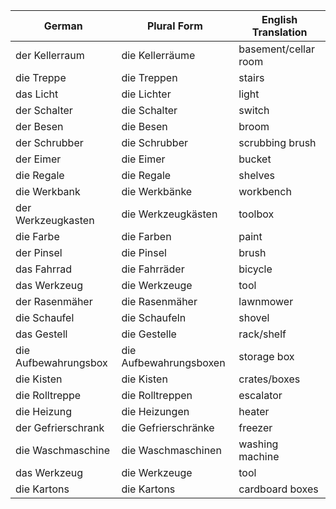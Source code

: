 
| German               | Plural Form            | English Translation  |
| -------------------- | ---------------------- | -------------------- |
| der Kellerraum       | die Kellerräume        | basement/cellar room |
| die Treppe           | die Treppen            | stairs               |
| das Licht            | die Lichter            | light                |
| der Schalter         | die Schalter           | switch               |
| der Besen            | die Besen              | broom                |
| der Schrubber        | die Schrubber          | scrubbing brush      |
| der Eimer            | die Eimer              | bucket               |
| die Regale           | die Regale             | shelves              |
| die Werkbank         | die Werkbänke          | workbench            |
| der Werkzeugkasten   | die Werkzeugkästen     | toolbox              |
| die Farbe            | die Farben             | paint                |
| der Pinsel           | die Pinsel             | brush                |
| das Fahrrad          | die Fahrräder          | bicycle              |
| das Werkzeug         | die Werkzeuge          | tool                 |
| der Rasenmäher       | die Rasenmäher         | lawnmower            |
| die Schaufel         | die Schaufeln          | shovel               |
| das Gestell          | die Gestelle           | rack/shelf           |
| die Aufbewahrungsbox | die Aufbewahrungsboxen | storage box          |
| die Kisten           | die Kisten             | crates/boxes         |
| die Rolltreppe       | die Rolltreppen        | escalator            |
| die Heizung          | die Heizungen          | heater               |
| der Gefrierschrank   | die Gefrierschränke    | freezer              |
| die Waschmaschine    | die Waschmaschinen     | washing machine      |
| das Werkzeug         | die Werkzeuge          | tool                 |
| die Kartons          | die Kartons            | cardboard boxes      |